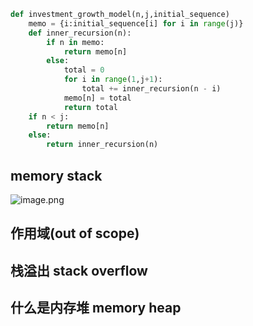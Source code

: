 ```python
def investment_growth_model(n,j,initial_sequence)
	memo = {i:initial_sequence[i] for i in range(j)}
	def inner_recursion(n):
		if n in memo:
			return memo[n]
		else:
			total = 0
			for i in range(1,j+1):
				total += inner_recursion(n - i)
			memo[n] = total
			return total
	if n < j:
		return memo[n]
	else:
		return inner_recursion(n)
```

## memory stack

![image.png](https://obsidianpicture-1320276993.cos.ap-hongkong.myqcloud.com/Obsidian/Picture/202401022200284.png)


## 作用域(out of scope)

## 栈溢出 stack overflow

## 什么是内存堆 memory heap